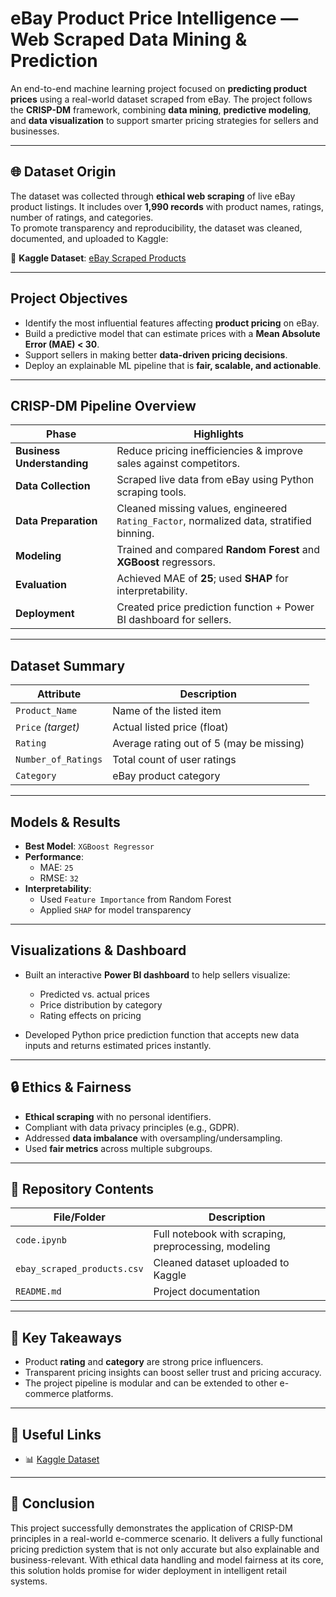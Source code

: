 # eBay Product Price Intelligence — Web Scraped Data Mining & Prediction

An end-to-end machine learning project focused on **predicting product prices** using a real-world dataset scraped from eBay. The project follows the **CRISP-DM** framework, combining **data mining**, **predictive modeling**, and **data visualization** to support smarter pricing strategies for sellers and businesses.

---

## 🌐 Dataset Origin

The dataset was collected through **ethical web scraping** of live eBay product listings. It includes over **1,990 records** with product names, ratings, number of ratings, and categories.  
To promote transparency and reproducibility, the dataset was cleaned, documented, and uploaded to Kaggle:

📎 **Kaggle Dataset**: [eBay Scraped Products](https://www.kaggle.com/datasets/topvirus/ebay-scraped-products)

---

##  Project Objectives

- Identify the most influential features affecting **product pricing** on eBay.
- Build a predictive model that can estimate prices with a **Mean Absolute Error (MAE) < 30**.
- Support sellers in making better **data-driven pricing decisions**.
- Deploy an explainable ML pipeline that is **fair, scalable, and actionable**.

---

##  CRISP-DM Pipeline Overview

| Phase               | Highlights |
|---------------------|-----------|
| **Business Understanding** | Reduce pricing inefficiencies & improve sales against competitors. |
| **Data Collection** | Scraped live data from eBay using Python scraping tools. |
| **Data Preparation** | Cleaned missing values, engineered `Rating_Factor`, normalized data, stratified binning. |
| **Modeling**         | Trained and compared **Random Forest** and **XGBoost** regressors. |
| **Evaluation**       | Achieved MAE of **25**; used **SHAP** for interpretability. |
| **Deployment**       | Created price prediction function + Power BI dashboard for sellers. |

---

##  Dataset Summary

| Attribute            | Description                        |
|----------------------|------------------------------------|
| `Product_Name`       | Name of the listed item            |
| `Price` *(target)*   | Actual listed price (float)        |
| `Rating`             | Average rating out of 5 (may be missing) |
| `Number_of_Ratings`  | Total count of user ratings        |
| `Category`           | eBay product category              |

---

##  Models & Results

- **Best Model**: `XGBoost Regressor`
- **Performance**:
  - MAE: `25`
  - RMSE: `32`
- **Interpretability**:
  - Used `Feature Importance` from Random Forest
  - Applied `SHAP` for model transparency

---

##  Visualizations & Dashboard

- Built an interactive **Power BI dashboard** to help sellers visualize:
  - Predicted vs. actual prices
  - Price distribution by category
  - Rating effects on pricing

- Developed Python price prediction function that accepts new data inputs and returns estimated prices instantly.

---

## 🔒 Ethics & Fairness

-  **Ethical scraping** with no personal identifiers.
-  Compliant with data privacy principles (e.g., GDPR).
-  Addressed **data imbalance** with oversampling/undersampling.
-  Used **fair metrics** across multiple subgroups.


---

## 📂 Repository Contents

| File/Folder               | Description                                      |
|---------------------------|--------------------------------------------------|
| `code.ipynb`              | Full notebook with scraping, preprocessing, modeling |
| `ebay_scraped_products.csv` | Cleaned dataset uploaded to Kaggle             |
| `README.md`               | Project documentation                            |

---

## 📌 Key Takeaways

- Product **rating** and **category** are strong price influencers.
- Transparent pricing insights can boost seller trust and pricing accuracy.
- The project pipeline is modular and can be extended to other e-commerce platforms.

---

## 🔗 Useful Links

- 📊 [Kaggle Dataset](https://www.kaggle.com/datasets/topvirus/ebay-scraped-products)

---

## 🏁 Conclusion

This project successfully demonstrates the application of CRISP-DM principles in a real-world e-commerce scenario. It delivers a fully functional pricing prediction system that is not only accurate but also explainable and business-relevant. With ethical data handling and model fairness at its core, this solution holds promise for wider deployment in intelligent retail systems.

